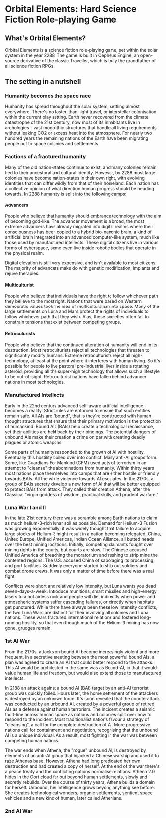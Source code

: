 # Orbital Elements: Hard Science Fiction Role-playing Game 

## What's Orbital Elements?

Orbital Elements is a science fiction role-playing game, set within the solar system in the year 2288. The game is built in Cepheus Engine, an open-source derivative of the classic Traveller, which is truly the grandfather of all science fiction RPGs.


## The setting in a nutshell

### Humanity becomes the space race

Humanity has spread throughout the solar system, settling almost everywhere. There's no faster-than-light travel, or interstellar colonisation within the current play setting. Earth never recovered from the climate catastrophe of the 21st Century, now most of its inhabitants live in archologies - vast monolithic structures that handle all living requirements without leaking CO2 or excess heat into the atmosphere. For nearly two hundred years the remaining nations of the Earth have been migrating people out to space colonies and settlements.

### Factions of a fractured humanity

Many of the old nation-states continue to exist, and many colonies remain tied to their ancestoral and cultural identity. However, by 2288 most large colonies have become nation-states in their own right, with evolving identities that can differ wildly from that of their homeland. Each nation has a collective opinion of what direction human progress should be heading towards. In 2288 humanity is split into the following camps:

#### Advancers

People who believe that humanity should embrance technology with the aim of becoming god-like. The advancer movement is a broad, the most extreme advancers have already migrated into digital realms where their consciousness has been copied to a hybrid bio-nanonic brain, a kind of artificial brain integrated into an advanced computer-like system, much like those used by manufactured intellects. These digital citizens live in various forms of cyberspace, some even live inside robotic bodies that operate in the physical realm.

Digital elevation is still very expensive, and isn't available to most citizens. The majority of advancers make do with genetic modification, implants and rejuve therapies.

#### Multiculturist

People who believe that individuals have the right to follow whichever path they believe to the most right. Nations that were based on Western democratic values took the idea of multiculturalism into space. Many of the large settlements on Luna and Mars protect the rights of individuals to follow whichever path that they wish. Alas, these societies often fail to constrain tensions that exist between competing groups.

#### Retroculurists

People who believe that the continued alteration of humanity will end in its destruction. Most retroculturists reject all technologies that threaten to significantly modify humans. Extreme retroculturists reject all high-technology, at least at the point where it interferes with human living. So it's possible for people to live pastoral pre-industrial lives inside a rotating asteroid, providing all the super-high technology that allows such a lifestyle to be out-of-sight. Retroculturist nations have fallen behind advancer nations in most technologies.

### Manufactured Intellects

Early in the 22nd century advanced self-aware artificial intelligence becomes a reality. Strict rules are enforced to ensure that such entities remain safe. All AIs are "bound", that is they're constructed with human thought structures that ensure that their primary motivation is the protection of humankind. Bound AIs (BAIs) help create a technological renaissance, yet their abilities are held back by their bindings. The potential dangers of unbound AIs make their creation a crime on par with creating deadly plagues or atomic weapons.

Some parts of humanity responded to the growth of AI with hostility. Eventually this hostility boiled over into conflict. Many anti-AI groups form. Some, like Guardians For Mankind (GFM) used acts of terrorism in an attempt to "cleanse" the abominations from humanity. Within thirty years most nations place themselves into camps that are either hostile or friendly towards BAIs. All the while violence towards AI escalates. In the 2170s, a group of BAIs secrety develop a new form of AI that will be better equipped to protect BAIs from attack. They called their creation Athena, after the Classical "virgin goddess of wisdom, practical skills, and prudent warfare."

### Luna War I and II

In the late 21st century there was a scramble among Earth nations to claim as much helium-3-rich lunar soil as possible. Demand for Helium-3 Fusion was growing exponentially; it was widely thought that failure to acquire large stocks of Helium-3 might result in a nation becoming relegated. China, United Europe, Unified Americas, Indian Ocean Alliance, all butted heads over the best mining locations. Initially, competing claimants fought over mining rights in the courts, but courts are slow. The Chinese accused Unified America of breaching the moratorium and rushing to strip mine the contented regions. The U.S. accused China of sabotaging its processing and port facilities. Suddenly everyone started to ship out soldiers and combat drone crews. It was only a matter of time before there was a real fight.

Conflicts were short and relatively low intensity, but Luna wants you dead seven-days-a-week. Introduce munitions, smart missiles and high-energy lasers to a hot airless rock and people will die, indirectly when power and atmospheric systems suffer cascading failures, or directly when habitats get punctured. While there have always been these low intensity conflicts, the two Luna Wars are distinct for their involving all colonies and Luna nations. These wars fractured international relations and fostered long-running hosility, so that even though much of the Helium-3 mining has now gone, grudges remain. 

### 1st AI War

From the 2170s, attacks on bound AI become increasingly violent and more frequent. In a secretive meeting between the most powerful bound AIs, a plan was agreed to create an AI that could better respond to the attacks. This AI would be architected in the same was as Bound-AI, in that it would value human life and freedom, but would also extend those to manufactured intellects. 

In 2188 an attack against a bound AI (BAI) target by an anti-AI terrorist group was quickly foiled. Hours later, the home settlement of the attackers is destroyed by an unknown force. It's soon revealed that the counterattack was conducted by an unbound AI, created by a powerful group of retired AIs as a defense against human terrorism. The incident creates a seismic fault-line across human space as nations and colonies split over how to respond to the incident. Most traditionalist nations favour a strategy of "cleansing", a call for the complete destruction of AI. More progressive nations call for containment and negotiation, recognising that the unbound AI is a unique individual. As a result, most fighting in the war was between competing human nations.  

The war ends when Athena, the "rogue" unbound AI, is destroyed by elements of an anti-AI group that hijacked a Chinese warship and used it to raze Athenas base. However, Athena had long predicated her own destruction and had created a copy of herself. At the end of the war there's a peace treaty and the conflicting nations normalise relations. Athena 2.0 hides in the Oort cloud far out beyond human settlements, slowly and secretly rebuilds. Over the course of thirty years, Athena builds a domain for herself. Unbound, her intelligence grows beyong anything see before. She creates technological wonders, organic settlements, sentient space vehicles and a new  kind of human, later called Athenians.

### 2nd AI War

